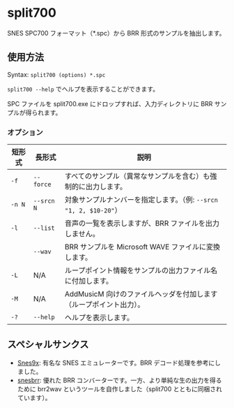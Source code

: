 split700
========

SNES SPC700 フォーマット（*.spc）から BRR 形式のサンプルを抽出します。

使用方法
------------------------

Syntax: `split700 (options) *.spc`

`split700 --help` でヘルプを表示することができます。

SPC ファイルを split700.exe にドロップすれば、入力ディレクトリに BRR サンプルが得られます。

### オプション

|短形式 |長形式         |説明                                                               |
|-------|---------------|-------------------------------------------------------------------|
|`-f`   |`--force`      |すべてのサンプル（異常なサンプルを含む）も強制的に出力します。     |
|`-n N` |`--srcn N`     |対象サンプルナンバーを指定します。（例: `--srcn "1, 2, $10-20"`）  |
|`-l`   |`--list`       |音声の一覧を表示しますが、BRR ファイルを出力しません。             |
|       |`--wav`        |BRR サンプルを Microsoft WAVE ファイルに変換します。               |
|`-L`   |N/A            |ループポイント情報をサンプルの出力ファイル名に付加します。         |
|`-M`   |N/A            |AddMusicM 向けのファイルヘッダを付加します（ループポイント出力）。 |
|`-?`   |`--help`       |ヘルプを表示します。                                               |

スペシャルサンクス
------------------------

- [Snes9x](http://www.snes9x.com/): 有名な SNES エミュレーターです。BRR デコード処理を参考にしました。
- [snesbrr](http://www.romhacking.net/utilities/407/): 優れた BRR コンバーターです。一方、より単純な生の出力を得るために brr2wav というツールを自作しました（split700 とともに同梱されています）。
